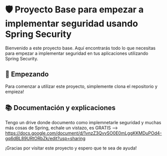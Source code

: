 # 🛡️ Proyecto Base para empezar a implementar seguridad usando Spring Security

Bienvenido a este proyecto base. Aquí encontrarás todo lo que necesitas para empezar a implementar seguridad en tus aplicaciones utilizando Spring Security.

## 🚀 Empezando

Para comenzar a utilizar este proyecto, simplemente clona el repositorio y empieza!

## 📚 Documentación y explicaciones

Tengo un drive donde documento como implemnetarle seguridad y muchas más cosas de Spring, echale un vistazo, es GRATIS --> https://docs.google.com/document/d/1vnzZ3QvvSO0E0mLggKKMDuPOd4-gq6dBL89URtORbZk/edit?usp=sharing

¡Gracias por visitar este proyecto y espero que te sea de ayuda!
